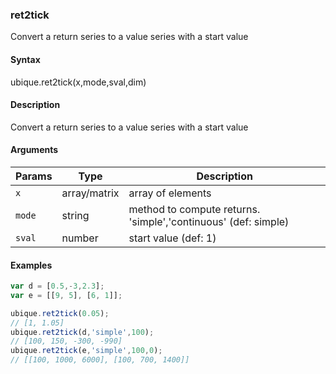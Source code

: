 ### ret2tick

Convert a return series to a value series with a start value


#### Syntax

ubique.ret2tick(x,mode,sval,dim)


#### Description

Convert a return series to a value series with a start value  



#### Arguments

|Params|Type|Description
|---------|----|-----------
|`x` | array/matrix | array of elements
|`mode` | string | method to compute returns. 'simple','continuous' (def: simple)
|`sval` | number | start value (def: 1)


#### Examples

```js
var d = [0.5,-3,2.3];
var e = [[9, 5], [6, 1]];

ubique.ret2tick(0.05);
// [1, 1.05]
ubique.ret2tick(d,'simple',100);
// [100, 150, -300, -990]
ubique.ret2tick(e,'simple',100,0);
// [[100, 1000, 6000], [100, 700, 1400]]
```

